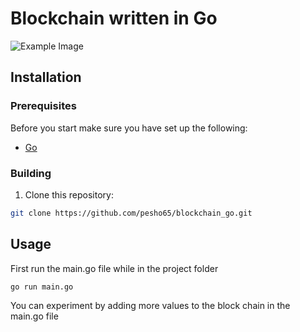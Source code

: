 # Blockchain written in Go

![Example Image](assets/img1.png)

## Installation
### Prerequisites
Before you start make sure you have set up the following:  
- [Go](https://go.dev)

### Building
1. Clone this repository:
```sh
git clone https://github.com/pesho65/blockchain_go.git
```

## Usage
First run the main.go file while in the project folder

```sh
go run main.go
```
You can experiment by adding more values to the block chain in the main.go file
